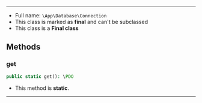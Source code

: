 
***

* Full name: `\App\Database\Connection`
* This class is marked as **final** and can't be subclassed
* This class is a **Final class**

## Methods

### get

```php
public static get(): \PDO
```

* This method is **static**.
***
